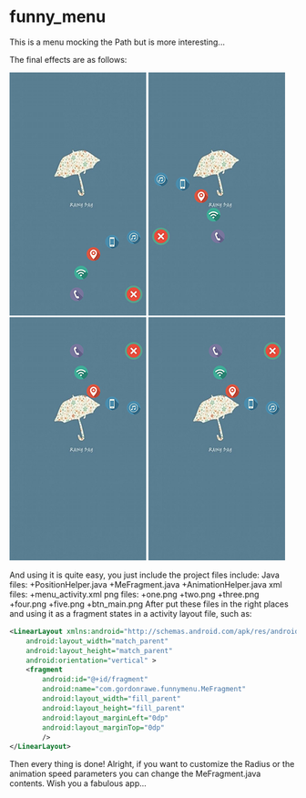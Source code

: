 funny_menu
==========

This is a menu mocking the Path but is more interesting...

The final effects are as follows:

![image](https://github.com/gordon-rawe/funny_menu/raw/master/1.png)
![image](https://github.com/gordon-rawe/funny_menu/raw/master/2.png)
![image](https://github.com/gordon-rawe/funny_menu/raw/master/3.png)
![image](https://github.com/gordon-rawe/funny_menu/raw/master/3.png)

And using it is quite easy, you just include the project files include:
Java files:
  +PositionHelper.java
  +MeFragment.java
  +AnimationHelper.java
xml files:
  +menu_activity.xml
png files:
  +one.png
  +two.png
  +three.png
  +four.png
  +five.png
  +btn_main.png
After put these files in the right places and using it as a fragment states in a activity layout file, such as:
```xml
<LinearLayout xmlns:android="http://schemas.android.com/apk/res/android"
    android:layout_width="match_parent"
    android:layout_height="match_parent"
    android:orientation="vertical" >
    <fragment
        android:id="@+id/fragment"
        android:name="com.gordonrawe.funnymenu.MeFragment"
        android:layout_width="fill_parent"
        android:layout_height="fill_parent"
        android:layout_marginLeft="0dp"
        android:layout_marginTop="0dp"
        />
</LinearLayout>
```
Then every thing is done! Alright, if you want to customize the Radius or the animation speed parameters you can change the MeFragment.java contents.
Wish you a fabulous app...
